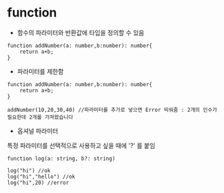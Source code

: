 # function

- 함수의 파라미터와 반환값에 타입을 정의할 수 있음

```
function addNumber(a: number,b:number): number{
    return a+b;
}
```

- 파라미터를 제한함

```
function addNumber(a: number,b:number): number{
    return a+b;
}

addNumber(10,20,30,40) //파라미터를 추가로 넣으면 Error 띄워줌 : 2개의 인수가 필요한데 2개를 가져왔습니다

```

- 옵셔널 파라미터

특정 파라미터를 선택적으로 사용하고 싶을 때에 '?' 를 붙임

```
function log(a: string, b?: string)

log("hi") //ok
log("hi","hello") //ok
log("hi",20) //error
```
